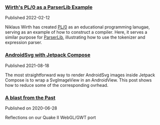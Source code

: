 
### [Wirth's PL/0 as a ParserLib Example](https://github.com/kobjects/parserlib/blob/main/examples/src/commonMain/kotlin/org/kobjects/parserlib/examples/pl0/Parser.kt)

Published 2022-02-12

Niklaus Wirth has created [PL/0](https://en.wikipedia.org/wiki/PL/0) as an educational programming lanugae, serving as
an example of how to construct a compiler. Here, it serves a similar purpose for [ParserLib](https://github.com/kobjects/parserlib),
illustrating how to use the tokenizer and expression parser.

### [AndroidSvg with Jetpack Compose](https://github.com/stefanhaustein/blog/blob/main/Compose/AndroidSvg.md)

Published 2021-08-18

The most straightforward way to render AndroidSvg images inside Jetpack Compose is to wrap a SvgImageView in an AndroidView. 
This post shows how to reduce some of the corresponding ovrhead.

### [A blast from the Past](https://github.com/stefanhaustein/noblog/blob/main/WebGL/BlastFromThePast.md) 

Published on 2020-06-28

Reflections on our Quake II WebGL/GWT port
